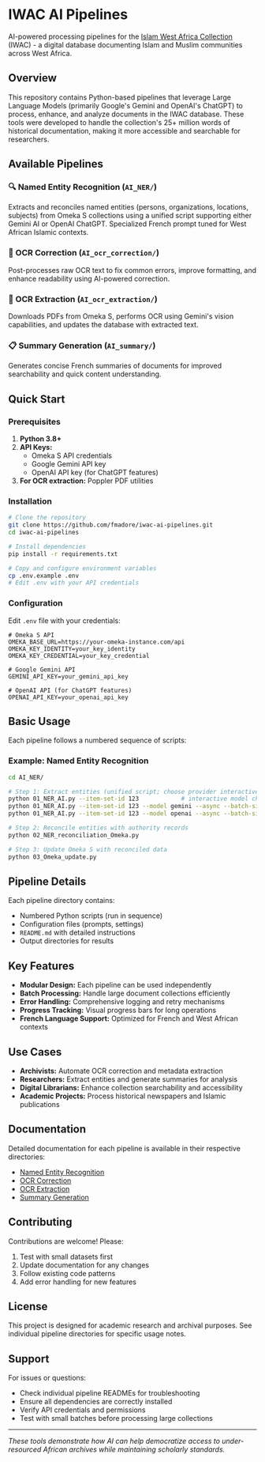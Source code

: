 # IWAC AI Pipelines

AI-powered processing pipelines for the [Islam West Africa Collection](https://islam.zmo.de/s/westafrica/) (IWAC) - a digital database documenting Islam and Muslim communities across West Africa.

## Overview

This repository contains Python-based pipelines that leverage Large Language Models (primarily Google's Gemini and OpenAI's ChatGPT) to process, enhance, and analyze documents in the IWAC database. These tools were developed to handle the collection's 25+ million words of historical documentation, making it more accessible and searchable for researchers.

## Available Pipelines

### 🔍 Named Entity Recognition (`AI_NER/`)
Extracts and reconciles named entities (persons, organizations, locations, subjects) from Omeka S collections using a unified script supporting either Gemini AI or OpenAI ChatGPT. Specialized French prompt tuned for West African Islamic contexts.

### 📝 OCR Correction (`AI_ocr_correction/`)
Post-processes raw OCR text to fix common errors, improve formatting, and enhance readability using AI-powered correction.

### 📄 OCR Extraction (`AI_ocr_extraction/`)
Downloads PDFs from Omeka S, performs OCR using Gemini's vision capabilities, and updates the database with extracted text.

### 📋 Summary Generation (`AI_summary/`)
Generates concise French summaries of documents for improved searchability and quick content understanding.

## Quick Start

### Prerequisites

1. **Python 3.8+**
2. **API Keys:**
   - Omeka S API credentials
   - Google Gemini API key
   - OpenAI API key (for ChatGPT features)
3. **For OCR extraction:** Poppler PDF utilities

### Installation

```bash
# Clone the repository
git clone https://github.com/fmadore/iwac-ai-pipelines.git
cd iwac-ai-pipelines

# Install dependencies
pip install -r requirements.txt

# Copy and configure environment variables
cp .env.example .env
# Edit .env with your API credentials
```

### Configuration

Edit `.env` file with your credentials:

```env
# Omeka S API
OMEKA_BASE_URL=https://your-omeka-instance.com/api
OMEKA_KEY_IDENTITY=your_key_identity
OMEKA_KEY_CREDENTIAL=your_key_credential

# Google Gemini API
GEMINI_API_KEY=your_gemini_api_key

# OpenAI API (for ChatGPT features)
OPENAI_API_KEY=your_openai_api_key
```

## Basic Usage

Each pipeline follows a numbered sequence of scripts:

### Example: Named Entity Recognition

```bash
cd AI_NER/

# Step 1: Extract entities (unified script; choose provider interactively or with --model)
python 01_NER_AI.py --item-set-id 123            # interactive model choice
python 01_NER_AI.py --item-set-id 123 --model gemini --async --batch-size 20
python 01_NER_AI.py --item-set-id 123 --model openai --async --batch-size 20

# Step 2: Reconcile entities with authority records
python 02_NER_reconciliation_Omeka.py

# Step 3: Update Omeka S with reconciled data
python 03_Omeka_update.py
```

## Pipeline Details

Each pipeline directory contains:
- Numbered Python scripts (run in sequence)
- Configuration files (prompts, settings)
- `README.md` with detailed instructions
- Output directories for results

## Key Features

- **Modular Design:** Each pipeline can be used independently
- **Batch Processing:** Handle large document collections efficiently
- **Error Handling:** Comprehensive logging and retry mechanisms
- **Progress Tracking:** Visual progress bars for long operations
- **French Language Support:** Optimized for French and West African contexts

## Use Cases

- **Archivists:** Automate OCR correction and metadata extraction
- **Researchers:** Extract entities and generate summaries for analysis
- **Digital Librarians:** Enhance collection searchability and accessibility
- **Academic Projects:** Process historical newspapers and Islamic publications

## Documentation

Detailed documentation for each pipeline is available in their respective directories:
- [Named Entity Recognition](AI_NER/README.md)
- [OCR Correction](AI_ocr_correction/README.md)
- [OCR Extraction](AI_ocr_extraction/README.md)
- [Summary Generation](AI_summary/README.md)

## Contributing

Contributions are welcome! Please:
1. Test with small datasets first
2. Update documentation for any changes
3. Follow existing code patterns
4. Add error handling for new features

## License

This project is designed for academic research and archival purposes. See individual pipeline directories for specific usage notes.

## Support

For issues or questions:
- Check individual pipeline READMEs for troubleshooting
- Ensure all dependencies are correctly installed
- Verify API credentials and permissions
- Test with small batches before processing large collections

---

*These tools demonstrate how AI can help democratize access to under-resourced African archives while maintaining scholarly standards.*